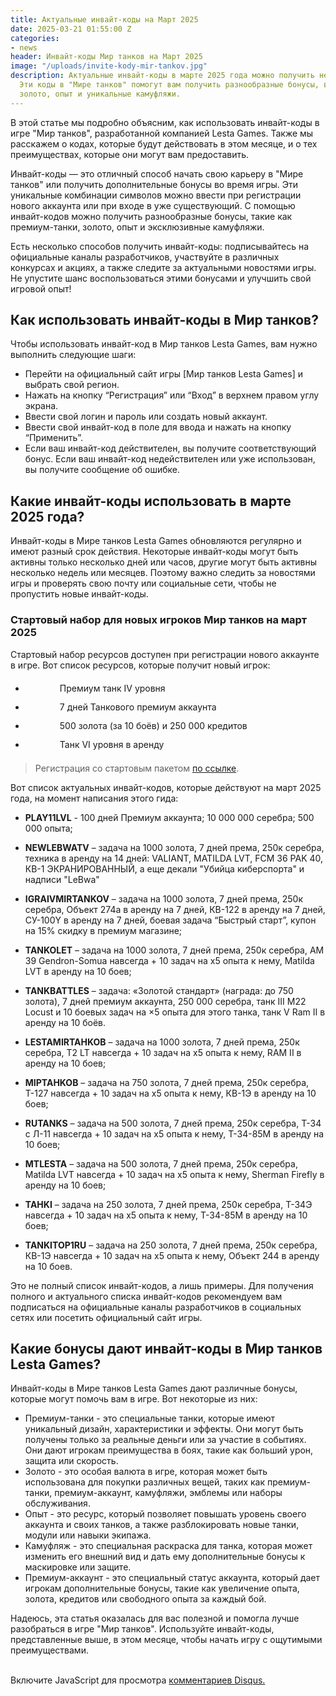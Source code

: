 ```yaml
---
title: Актуальные инвайт-коды на Март 2025
date: 2025-03-21 01:55:00 Z
categories:
- news
header: Инвайт-коды Мир танков на Март 2025
image: "/uploads/invite-kody-mir-tankov.jpg"
description: Актуальные инвайт-коды в марте 2025 года можно получить несколькими способами.
  Эти коды в "Мире танков" помогут вам получить разнообразные бонусы, включая премиум-танки,
  золото, опыт и уникальные камуфляжи.
---
```


В этой статье мы подробно объясним, как использовать инвайт-коды в игре "Мир танков", разработанной компанией Lesta Games. Также мы расскажем о кодах, которые будут действовать в этом месяце, и о тех преимуществах, которые они могут вам предоставить.

Инвайт-коды — это отличный способ начать свою карьеру в "Мире танков" или получить дополнительные бонусы во время игры. Эти уникальные комбинации символов можно ввести при регистрации нового аккаунта или при входе в уже существующий. С помощью инвайт-кодов можно получить разнообразные бонусы, такие как премиум-танки, золото, опыт и эксклюзивные камуфляжи.

Есть несколько способов получить инвайт-коды: подписывайтесь на официальные каналы разработчиков, участвуйте в различных конкурсах и акциях, а также следите за актуальными новостями игры. Не упустите шанс воспользоваться этими бонусами и улучшить свой игровой опыт!

## Как использовать инвайт-коды в Мир танков?

Чтобы использовать инвайт-код в Мир танков Lesta Games, вам нужно выполнить следующие шаги:

* Перейти на официальный сайт игры [Мир танков Lesta Games] и выбрать свой регион.
* Нажать на кнопку “Регистрация” или “Вход” в верхнем правом углу экрана.
* Ввести свой логин и пароль или создать новый аккаунт.
* Ввести свой инвайт-код в поле для ввода и нажать на кнопку “Применить”.
* Если ваш инвайт-код действителен, вы получите соответствующий бонус. Если ваш инвайт-код недействителен или уже использован, вы получите сообщение об ошибке.

## Какие инвайт-коды использовать в марте 2025 года?

Инвайт-коды в Мире танков Lesta Games обновляются регулярно и имеют разный срок действия. Некоторые инвайт-коды могут быть активны только несколько дней или часов, другие могут быть активны несколько недель или месяцев. Поэтому важно следить за новостями игры и проверять свою почту или социальные сети, чтобы не пропустить новые инвайт-коды.

### Стартовый набор для новых игроков Мир танков на март 2025

Стартовый набор ресурсов доступен при регистрации нового аккаунте в игре. Вот список ресурсов, которые получит новый игрок:

<ul>
<li style="background-image: url('https://lms-runet-cdn.lesta.ru/LESTA-BONUS-RUTANKS-MTPUB-3048/eb4ff1458d6c79c06a029669a1dfa53f_1696511859.png'); line-height: 30px; background-size: 45px; background-repeat: no-repeat; padding-left: 55px;">Премиум танк IV уровня</li>
<li style="background-image: url('https://lms-runet-cdn.lesta.ru/LESTA-BONUS-RUTANKS-MTPUB-3048/bcb6896143fbf9c9fae7c83ce11656a1_1696510346.png'); line-height: 30px; background-size: 45px; background-repeat: no-repeat; padding-left: 55px;">7 дней Танкового премиум аккаунта</li>
<li style="background-image: url('https://lms-runet-cdn.lesta.ru/LESTA-BONUS-RUTANKS-MTPUB-3048/baaed6a92f3114fd48c9453b20a7b15f_1696510397.png'); line-height: 30px; background-size: 45px; background-repeat: no-repeat; padding-left: 55px;">500 золота (за 10 боёв) и 250 000 кредитов</li>
<li style="background-image: url('https://lms-runet-cdn.lesta.ru/LESTA-BONUS-RUTANKS-MTPUB-3048/b6b68a614910f996b517e97b1406f197_1696510559.png'); line-height: 30px; background-size: 45px; background-repeat: no-repeat; padding-left: 55px;">Танк VI уровня в аренду</li>
</ul>

> Регистрация со стартовым пакетом <a href="https://play.tanki.su/1696508987/" rel="nofollow" target="_blank">по ссылке</a>.

Вот список актуальных инвайт-кодов, которые действуют на март 2025 года, на момент написания этого гида:

* **PLAY11LVL** - 100 дней Премиум аккаунта; 10 000 000 серебра; 500 000 опыта;

* **NEWLEBWATV** – задача на 1000 золота, 7 дней према, 250к серебра, техника в аренду на 14 дней: VALIANT, MATILDA LVT, FCM 36 PAK 40, КВ-1 ЭКРАНИРОВАННЫЙ, а еще декали "Убийца киберспорта" и надписи "LeBwa"

* **IGRAIVMIRTANKOV** – задача на 1000 золота, 7 дней према, 250к серебра, Объект 274а в аренду на 7 дней, КВ-122 в аренду на 7 дней, СУ-100Y в аренду на 7 дней, боевая задача “Быстрый старт”, купон на 15% скидку в премиум магазине;

* **TANKOLET** – задача на 1000 золота, 7 дней према, 250к серебра, AM 39 Gendron-Somua навсегда + 10 задач на х5 опыта к нему, Matilda LVT в аренду на 10 боев;

* **TANKBATTLES** – задача: «Золотой стандарт» (награда: до 750 золота), 7 дней премиум аккаунта, 250 000 серебра, танк III M22 Locust и 10 боевых задач на ×5 опыта для этого танка, танк V Ram II в аренду на 10 боёв.

* **LESTAMIRTAHKOB** – задача на 1000 золота, 7 дней према, 250к серебра, T2 LT навсегда + 10 задач на х5 опыта к нему, RAM II в аренду на 10 боев;

* **MIPTAHKOB** – задача на 750 золота, 7 дней према, 250к серебра, Т-127 навсегда + 10 задач на х5 опыта к нему, КВ-1Э в аренду на 10 боев;

* **RUTANKS** – задача на 500 золота, 7 дней према, 250к серебра, Т-34 с Л-11 навсегда + 10 задач на х5 опыта к нему, Т-34-85М в аренду на 10 боев;

* **MTLESTA** – задача на 500 золота, 7 дней према, 250к серебра, Matilda LVT навсегда + 10 задач на х5 опыта к нему, Sherman Firefly в аренду на 10 боев;

* **TAHKI** – задача на 250 золота, 7 дней према, 250к серебра, Т-34Э навсегда + 10 задач на х5 опыта к нему, Т-34-85М в аренду на 10 боев;

* **TANKITOP1RU** – задача на 250 золота, 7 дней према, 250к серебра, КВ-1Э навсегда + 10 задач на х5 опыта к нему, Объект 244 в аренду на 10 боев.

Это не полный список инвайт-кодов, а лишь примеры. Для получения полного и актуального списка инвайт-кодов рекомендуем вам подписаться на официальные каналы разработчиков в социальных сетях или посетить официальный сайт игры.

## Какие бонусы дают инвайт-коды в Мир танков Lesta Games?

Инвайт-коды в Мире танков Lesta Games дают различные бонусы, которые могут помочь вам в игре. Вот некоторые из них:

* Премиум-танки - это специальные танки, которые имеют уникальный дизайн, характеристики и эффекты. Они могут быть получены только за реальные деньги или за участие в событиях. Они дают игрокам преимущества в боях, такие как больший урон, защита или скорость.
* Золото - это особая валюта в игре, которая может быть использована для покупки различных вещей, таких как премиум-танки, премиум-аккаунт, камуфляжи, эмблемы или наборы обслуживания.
* Опыт - это ресурс, который позволяет повышать уровень своего аккаунта и своих танков, а также разблокировать новые танки, модули или навыки экипажа.
* Камуфляж - это специальная раскраска для танка, которая может изменить его внешний вид и дать ему дополнительные бонусы к маскировке или защите.
* Премиум-аккаунт - это специальный статус аккаунта, который дает игрокам дополнительные бонусы, такие как увеличение опыта, золота, кредитов или свободного опыта за каждый бой.

Надеюсь, эта статья оказалась для вас полезной и помогла лучше разобраться в игре "Мир танков". Используйте инвайт-коды, представленные выше, в этом месяце, чтобы начать игру с ощутимыми преимуществами.
<br><br>
<div id="disqus_thread"></div>
<script>

    var disqus_config = function () {
    this.page.url = playtanks.ru/invait-kody-mir-tankov;  // Replace PAGE_URL with your page's canonical URL variable
    this.page.identifier = invait-kody-mir-tankov; // Replace PAGE_IDENTIFIER with your page's unique identifier variable
    };

    (function() { // DON'T EDIT BELOW THIS LINE
    var d = document, s = d.createElement('script');
    s.src = 'https://playtanks-ru.disqus.com/embed.js';
    s.setAttribute('data-timestamp', +new Date());
    (d.head || d.body).appendChild(s);
    })();
</script>
<noscript>Включите JavaScript для просмотра <a href="https://disqus.com/?ref_noscript">комментариев Disqus.</a></noscript>
